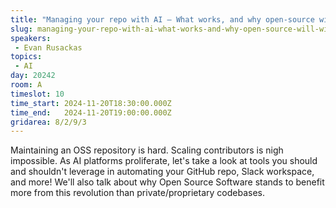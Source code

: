```yaml
---
title: "Managing your repo with AI — What works, and why open-source will win"
slug: managing-your-repo-with-ai-what-works-and-why-open-source-will-win
speakers:
 - Evan Rusackas
topics:
 - AI
day: 20242
room: A
timeslot: 10
time_start: 2024-11-20T18:30:00.000Z
time_end:   2024-11-20T19:00:00.000Z
gridarea: 8/2/9/3
---
```


Maintaining an OSS repository is hard. Scaling contributors is nigh impossible. As AI platforms proliferate, let's take a look at tools you should and shouldn't leverage in automating your GitHub repo, Slack workspace, and more! We'll also talk about why Open Source Software stands to benefit more from this revolution than private/proprietary codebases.